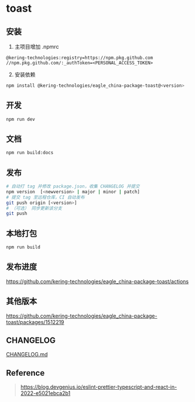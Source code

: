 # toast

## 安装

1. 主项目增加 .npmrc

```config
@kering-technologies:registry=https://npm.pkg.github.com
//npm.pkg.github.com/:_authToken=<PERSONAL_ACCESS_TOKEN>
```

2. 安装依赖

```bash
npm install @kering-technologies/eagle_china-package-toast@<version>
```

## 开发

```bash
npm run dev
```

## 文档

```bash
npm run build:docs
```

## 发布

```bash
# 自动打 tag 并修改 package.json，收集 CHANGELOG 并提交
npm version  [<newversion> | major | minor | patch]
# 提交 tag 至远程仓库，CI 自动发布
git push origin [<version>]
# （可选） 同步更新该分支
git push
```

## 本地打包

```bash
npm run build
```

## 发布进度

<https://github.com/kering-technologies/eagle_china-package-toast/actions>

## 其他版本

<https://github.com/kering-technologies/eagle_china-package-toast/packages/1512219>

## CHANGELOG

[CHANGELOG.md](CHANGELOG.md)

## Reference

> <https://blog.devgenius.io/eslint-prettier-typescript-and-react-in-2022-e5021ebca2b1>
